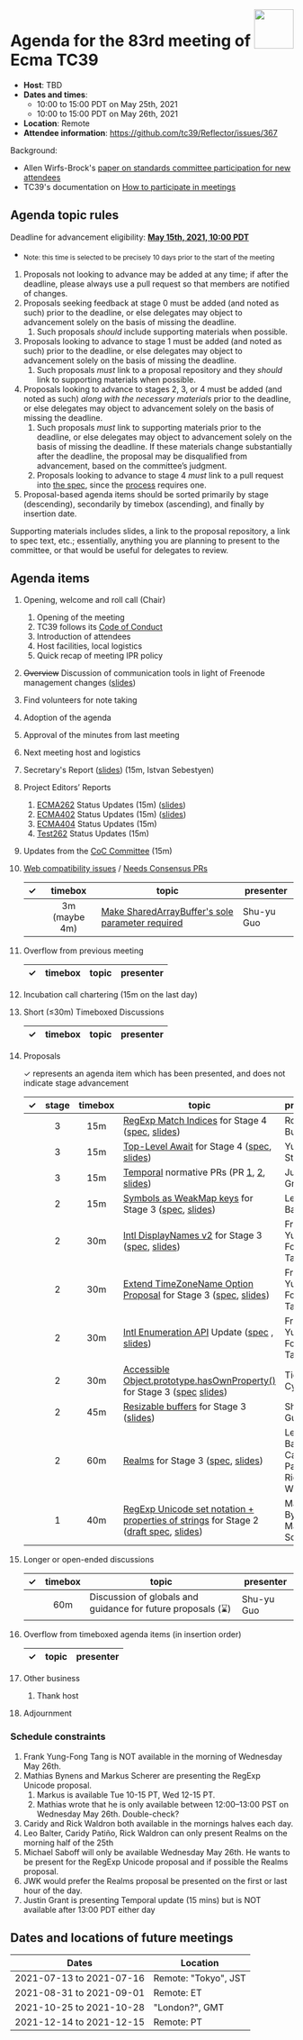 
<img src="../images/Ecma_RVB-003.jpg" align="right" height="70" alt="" />

# Agenda for the 83rd meeting of Ecma TC39

- **Host**: TBD
- **Dates and times**:
  - 10:00 to 15:00 PDT on May 25th, 2021
  - 10:00 to 15:00 PDT on May 26th, 2021
- **Location**: Remote
- **Attendee information**: https://github.com/tc39/Reflector/issues/367

Background:
- Allen Wirfs-Brock's [paper on standards committee participation for new attendees](http://wirfs-brock.com/allen/files/papers/standpats-asianplop2016.pdf)
- TC39's documentation on [How to participate in meetings](https://github.com/tc39/how-we-work/blob/master/how-to-participate-in-meetings.md)

## Agenda topic rules

Deadline for advancement eligibility: [**May 15th, 2021, 10:00 PDT**](https://www.timeanddate.com/countdown/generic?p0=1440&iso=20210515T17&msg%20%20%20%20=TC39%20Submission%20deadline)
  - <sub>Note: this time is selected to be precisely 10 days prior to the start of the meeting</sub>

1. Proposals not looking to advance may be added at any time; if after the deadline, please always use a pull request so that members are notified of changes.
1. Proposals seeking feedback at stage 0 must be added (and noted as such) prior to the deadline, or else delegates may object to advancement solely on the basis of missing the deadline.
    1. Such proposals *should* include supporting materials when possible.
1. Proposals looking to advance to stage 1 must be added (and noted as such) prior to the deadline, or else delegates may object to advancement solely on the basis of missing the deadline.
    1. Such proposals *must* link to a proposal repository and they *should* link to supporting materials when possible.
1. Proposals looking to advance to stages 2, 3, or 4 must be added (and noted as such) *along with the necessary materials* prior to the deadline, or else delegates may object to advancement solely on the basis of missing the deadline.
    1. Such proposals *must* link to supporting materials prior to the deadline, or else delegates may object to advancement solely on the basis of missing the deadline. If these materials change substantially after the deadline, the proposal may be disqualified from advancement, based on the committee’s judgment.
    1. Proposals looking to advance to stage 4 *must* link to a pull request into [the spec](https://github.com/tc39/ecma262), since the [process](https://tc39.github.io/process-document/) requires one.
1. Proposal-based agenda items should be sorted primarily by stage (descending), secondarily by timebox (ascending), and finally by insertion date.

Supporting materials includes slides, a link to the proposal repository, a link to spec text, etc.; essentially, anything you are planning to present to the committee, or that would be useful for delegates to review.

## Agenda items

1. Opening, welcome and roll call (Chair)
    1. Opening of the meeting
    1. TC39 follows its [Code of Conduct](https://tc39.github.io/code-of-conduct/)
    1. Introduction of attendees
    1. Host facilities, local logistics
    1. Quick recap of meeting IPR policy
1. ~~Overview~~ Discussion of communication tools in light of Freenode management changes ([slides](https://docs.google.com/presentation/d/1J1dKTIbuUndVQd6rrxRciL_qNQ50QbRXFOhrZIkShZc/edit?usp=sharing))
1. Find volunteers for note taking
1. Adoption of the agenda
1. Approval of the minutes from last meeting
1. Next meeting host and logistics
1. Secretary's Report ([slides](https://raw.githubusercontent.com/tc39/agendas/master/2021/tc39-2021-May_Secretariats_Report.pdf)) (15m, Istvan Sebestyen)
1. Project Editors’ Reports
    1. [ECMA262](https://github.com/tc39/ecma262) Status Updates (15m) ([slides](https://docs.google.com/presentation/d/1ObqpXjWsqRT8GpNDwGgRrgG7znalcLYwG7RWSy8F604/))
    1. [ECMA402](https://github.com/tc39/ecma402) Status Updates (15m) ([slides](https://pad.hacc.space/p/Oge-jcnz8#/))
    1. [ECMA404](https://www.ecma-international.org/publications/standards/Ecma-404.htm) Status Updates (15m)
    1. [Test262](https://github.com/tc39/test262) Status Updates (15m)
1. Updates from the [CoC Committee](https://tc39.es/code-of-conduct/#code-of-conduct-committee) (15m)
1. [Web compatibility issues](https://github.com/tc39/ecma262/issues?utf8=✓&q=is%3Aopen+label%3A%22web+reality%22+is%3Aissue) / [Needs Consensus PRs](https://github.com/tc39/ecma262/pulls?q=is%3Apr+is%3Aopen+label%3A%22needs+consensus%22)

    | ✓ | timebox | topic | presenter |
    |:-:|:-------:|-------|-----------|
    | | 3m (maybe 4m) | [Make SharedArrayBuffer's sole parameter required](https://github.com/tc39/ecma262/pull/2393) | Shu-yu Guo |

1. Overflow from previous meeting

    | ✓ | timebox | topic | presenter |
    |:-:|:-------:|-------|-----------|

1. Incubation call chartering (15m on the last day)

1. Short (&le;30m) Timeboxed Discussions

    | ✓ | timebox | topic | presenter |
    |:-:|:-------:|-------|-----------|

1. Proposals

    ✓ represents an agenda item which has been presented, and does not indicate stage advancement

    | ✓ | stage | timebox | topic | presenter |
    |:-:|:-----:|:-------:|-------|-----------|
    | | 3 | 15m | [RegExp Match Indices](https://github.com/tc39/proposal-regexp-match-indices) for Stage 4 ([spec](https://arai-a.github.io/ecma262-compare/?pr=1713), [slides](https://1drv.ms/p/s!AjgWTO11Fk-TkflP7IXc5GnQysK-Vg?e=b31h9O)) | Ron Buckton |
    | | 3 | 15m | [Top-Level Await](https://github.com/tc39/proposal-top-level-await) for Stage 4 ([spec](https://github.com/tc39/ecma262/pull/2408), [slides](https://docs.google.com/presentation/d/1EMtuhxtr2kG9yjjS9cCguvG5u7ksvQdvkICBfEfaQFo/edit#slide=id.p)) | Yulia Startsev |
    | | 3 | 15m  | [Temporal](https://github.com/tc39/proposal-temporal/) normative PRs (PR [1](https://github.com/tc39/proposal-temporal/pull/1509), [2](https://github.com/tc39/proposal-temporal/pull/1510), [slides](https://justingrant.github.io/temporal-slides-in-progress/)) | Justin Grant |
    | | 2 | 15m | [Symbols as WeakMap keys](https://github.com/tc39/proposal-symbols-as-weakmap-keys) for Stage 3 ([spec](https://tc39.es/proposal-symbols-as-weakmap-keys), [slides](https://docs.google.com/presentation/d/10qOY5yb3DTWoFxeE24FMSVPN8xFqbPVUGgz5jAkcSoE/edit#slide=id.gcbecde6e4c_0_7)) | Leo Balter |
    | | 2 | 30m | [Intl DisplayNames v2](https://github.com/tc39/intl-displaynames-v2) for Stage 3 ([spec](https://tc39.es/intl-displaynames-v2), [slides](https://docs.google.com/presentation/d/1hxhwHyJLYT32NYrKLTCDLhZHN6OVZEamJppLLlSmyi0))| Frank Yung-Fong Tang |
    | | 2 | 30m | [Extend TimeZoneName Option Proposal](https://github.com/tc39/proposal-intl-extend-timezonename) for Stage 3 ([spec](https://tc39.es/proposal-intl-extend-timezonename), [slides](https://docs.google.com/presentation/d/1N4QoCxFVM4ZKr9gDnaDDnrHb-5_rPTy-wydp-f90xBM/)) | Frank Yung-Fong Tang |
    | | 2 | 30m | [Intl Enumeration API](https://github.com/tc39/proposal-intl-enumeration) Update ([spec](https://tc39.es/proposal-intl-enumeration) , [slides](https://docs.google.com/presentation/d/1rg5FMmU0vpi--KoxoIZPpNEWxhX-MfBUeoA0y_o94FQ/)) | Frank Yung-Fong Tang |
    | | 2 | 30m | [Accessible Object.prototype.hasOwnProperty()](https://github.com/tc39/proposal-accessible-object-hasownproperty) for Stage 3 ([spec](https://tc39.es/proposal-accessible-object-hasownproperty/) [slides](https://docs.google.com/presentation/d/1r5_Jw-gR8cRNo7SJyWtd6h_fEyVFJr9t3a2FvCBPiLE/edit?usp=sharing)) | Tierney Cyren |
    | | 2 | 45m | [Resizable buffers](https://github.com/tc39/proposal-resizablearraybuffer) for Stage 3 ([slides](https://docs.google.com/presentation/d/1K7t8lphY45yOfvsTOHxF4wZiMFCsVZZ_Bf_Wc7S3I_g/edit?usp=sharing)) | Shu-yu Guo |
    | | 2 | 60m | [Realms](https://github.com/tc39/proposal-realms) for Stage 3 ([spec](https://tc39.es/proposal-realms/), [slides](https://docs.google.com/presentation/d/1c-7nsjAUkdWYie5n1NlEr7_FxMXHyXjRFzsReLTm8S8/edit#slide=id.gd9d6e4cbad_0_59)) | Leo Balter, Caridy Patiño, Rick Waldron |
    | | 1 | 40m | [RegExp Unicode set notation + properties of strings](https://github.com/tc39/proposal-regexp-set-notation) for Stage 2 ([draft spec](https://docs.google.com/document/d/1Tbv3hfX9CxQtzH9r-JdxJsQZhmmDsidRUKKxg345JV0/edit?usp=sharing), [slides](https://docs.google.com/presentation/d/1nb_6ZcAjG4AKwVrwpalu1Ep-h7TONxoSm-uxKx83Wik/edit)) | Mathias Bynens & Markus Scherer |


1. Longer or open-ended discussions

    | ✓ | timebox | topic | presenter |
    |:-:|:-------:|-------|-----------|
    | | 60m | Discussion of globals and guidance for future proposals (⌛️) | Shu-yu Guo |

1. Overflow from timeboxed agenda items (in insertion order)

    | ✓ | topic | presenter |
    |:-:|-------|-----------|

1. Other business
    1. Thank host
1. Adjournment

### Schedule constraints

<!-- Be specific! Provide a full name, date and time range that they will or will not be available, and which sessions they are trying to prioritize. Satisfaction not guaranteed, but more information is useful. Conflicting constraints honored on a first-come, first served basis. -->
1. Frank Yung-Fong Tang is NOT available in the morning of Wednesday May 26th.
1. Mathias Bynens and Markus Scherer are presenting the RegExp Unicode proposal.
   1. Markus is available Tue 10-15 PT, Wed 12-15 PT.
   1. Mathias wrote that he is only available between 12:00–13:00 PST on Wednesday May 26th. Double-check?
1. Caridy and Rick Waldron both available in the mornings halves each day.
1. Leo Balter, Caridy Patiño, Rick Waldron can only present Realms on the morning half of the 25th
1. Michael Saboff will only be available Wednesday May 26th.  He wants to be present for the RegExp Unicode proposal and if possible the Realms proposal.
1. JWK would prefer the Realms proposal be presented on the first or last hour of the day.
1. Justin Grant is presenting Temporal update (15 mins) but is NOT available after 13:00 PDT either day

## Dates and locations of future meetings

| Dates                    | Location                       |
|--------------------------|--------------------------------|
| 2021-07-13 to 2021-07-16 | Remote: "Tokyo", JST           |
| 2021-08-31 to 2021-09-01 | Remote: ET                     |
| 2021-10-25 to 2021-10-28 | "London?", GMT                 |
| 2021-12-14 to 2021-12-15 | Remote: PT                     |
